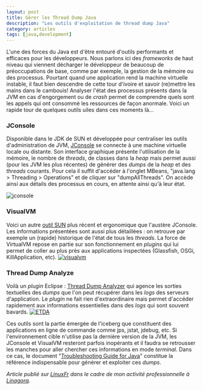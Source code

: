 ```yaml
---
layout: post
title: Gérer les Thread Dump Java
description: "Les outils d'exploitation de thread dump Java"
category: articles
tags: [java,development]
---
```


L'une des forces du Java est d'être entouré d'outils performants et efficaces pour les développeurs. Nous parlons ici des *frameworks* de haut niveau qui viennent décharger le développeur de beaucoup de préoccupations de base, comme par exemple, la gestion de la mémoire ou des processus. Pourtant quand une application rend la machine virtuelle instable, il faut bien descendre de cette tour d'ivoire et savoir (re)mettre les mains dans le cambouis! Analyser l'état des processus présents dans la JVM en cas d'engorgement ou de *crash* permet de comprendre quels sont les appels qui ont consommé les ressources de façon anormale. Voici un rapide tour de quelques outils uiles dans ces moments là...

### JConsole
Disponible dans le JDK de SUN et développée pour centraliser les outils d'administration de JVM, [JConsole](http://java.sun.com/developer/technicalArticles/J2SE/jconsole.html) se connecte à une machine virtuelle locale ou distante. Son interface graphique présente l'utilisation de la mémoire, le nombre de *threads*, de classes dans la *heap* mais permet aussi (pour les JVM les plus récentes) de générer des *dumps* de la *heap* et des *threads* courants. Pour cela il suffit d'accéder à l'onglet MBeans, "java.lang \> Threading \> Operations" et de cliquer sur "dumpAllThreads". On accède ainsi aux détails des processus en cours, en attente ainsi qu'à leur état.

![jconsole](http://08000linux.com/blogs/files/2009/12/jconsole.png)

### VisualVM
Voici un autre [outil SUN](https://visualvm.dev.java.net/) plus récent et ergonomique que l'austère JConsole. Les informations présentées sont aussi plus détaillées : on retrouve par exemple un (rapide) historique de l'état de tous les *threads*. La force de VirtualVM repose en partie sur son fonctionnement en *plugins* qui lui permet de coller au plus près aux applications inspectées (Glassfish, OSGi, KillApplication, etc). [![visualvm](http://08000linux.com/blogs/files/2009/12/visualvm1.png)](http://08000linux.com/blogs/files/2009/12/visualvm1.png)

### Thread Dump Analyze
Voilà un *plugin* Eclipse : [Thread Dump Analyzer](http://lockness.plugin.free.fr/home.php) qui agence les sorties textuelles des *dumps* que l'on peut récupérer dans les *logs* des serveurs d'application. Le *plugin* ne fait rien d'extraordinaire mais permet d'accéder rapidement aux informations essentielles dans des *logs* qui sont souvent bavards. [![ETDA](http://08000linux.com/blogs/files/2009/12/ETDA.png)](http://08000linux.com/blogs/files/2009/12/ETDA.png)

Ces outils sont la partie émergée de l'iceberg que constituent des applications en ligne de commande comme jps, jstat, jdebug, etc. Si l'environnement cible n'utilise pas la dernière version de la JVM, les JConsole et VisualVM resteront parfois inopérants et il faudra se retrousser les manches pour aller chercher ces informations en mode *terminal*. Dans ce cas, le document "[Troubleshooting Guide for Java](http://java.sun.com/javase/6/webnotes/trouble/TSG-VM/html/index.html)" constitue la référence indispensable pour générer et exploiter ces *dumps*.

*Article publié sur [LinuxFr](http://linuxfr.org/~galaux/) dans le cadre de mon activité professionnelle à [Linagora](http://linagora.com/).*

